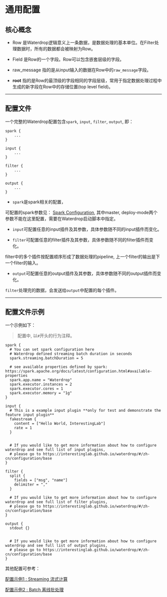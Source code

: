 # 通用配置

## 核心概念

* Row 是Waterdrop逻辑意义上一条数据，是数据处理的基本单位。在Filter处理数据时，所有的数据都会被映射为Row。

* Field 是Row的一个字段。Row可以包含嵌套层级的字段。

* raw_message 指的是从input输入的数据在Row中的`raw_message`字段。

* __root__ 指的是Row的最顶级的字段相同的字段层级，常用于指定数据处理过程中生成的新字段在Row中的存储位置(top level field)。


---

## 配置文件

一个完整的Waterdrop配置包含`spark`, `input`, `filter`, `output`, 即：

```
spark {
    ...
}

input {
    ...
}

filter {
    ...
}

output {
    ...
}

```

* `spark`是spark相关的配置，

可配置的spark参数见：
[Spark Configuration](https://spark.apache.org/docs/latest/configuration.html#available-properties),
其中master, deploy-mode两个参数不能在这里配置，需要在Waterdrop启动脚本中指定。

* `input`可配置任意的input插件及其参数，具体参数随不同的input插件而变化。

* `filter`可配置任意的filter插件及其参数，具体参数随不同的filter插件而变化。

filter中的多个插件按配置顺序形成了数据处理的pipeline, 上一个filter的输出是下一个filter的输入。

* `output`可配置任意的output插件及其参数，具体参数随不同的output插件而变化。

`filter`处理完的数据，会发送给`output`中配置的每个插件。


---

## 配置文件示例

一个示例如下：

> 配置中, 以`#`开头的行为注释。

```
spark {
  # You can set spark configuration here
  # Waterdrop defined streaming batch duration in seconds
  spark.streaming.batchDuration = 5

  # see available properties defined by spark: https://spark.apache.org/docs/latest/configuration.html#available-properties
  spark.app.name = "Waterdrop"
  spark.executor.instances = 2
  spark.executor.cores = 1
  spark.executor.memory = "1g"
}

input {
  # This is a example input plugin **only for test and demonstrate the feature input plugin**
  fakestream {
    content = ["Hello World, InterestingLab"]
    rate = 1
  }


  # If you would like to get more information about how to configure waterdrop and see full list of input plugins,
  # please go to https://interestinglab.github.io/waterdrop/#/zh-cn/configuration/base
}

filter {
  split {
    fields = ["msg", "name"]
    delimiter = ","
  }

  # If you would like to get more information about how to configure waterdrop and see full list of filter plugins,
  # please go to https://interestinglab.github.io/waterdrop/#/zh-cn/configuration/base
}

output {
  stdout {}


  # If you would like to get more information about how to configure waterdrop and see full list of output plugins,
  # please go to https://interestinglab.github.io/waterdrop/#/zh-cn/configuration/base
}
```

其他配置可参考：

[配置示例1 : Streaming 流式计算](https://github.com/InterestingLab/waterdrop/blob/master/config/streaming.conf.template)

[配置示例2 : Batch 离线批处理](https://github.com/InterestingLab/waterdrop/blob/master/config/batch.conf.template)
